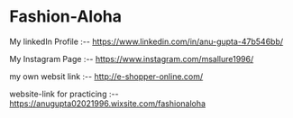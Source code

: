 # Fashion-Aloha


My linkedIn Profile :-- https://www.linkedin.com/in/anu-gupta-47b546bb/

My Instagram Page :-- https://www.instagram.com/msallure1996/

my own websit link :--  http://e-shopper-online.com/

website-link for practicing  :--  https://anugupta02021996.wixsite.com/fashionaloha
